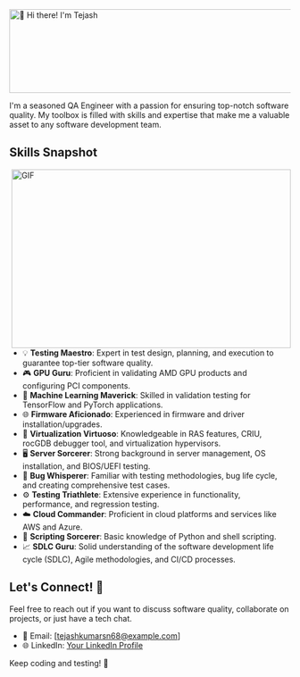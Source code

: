 <img src="https://github.com/tejash6895/tejash6895/blob/main/tej.gif" alt="👋 Hi there! I'm Tejash" width="1000" height="150" />




I'm a seasoned QA Engineer with a passion for ensuring top-notch software quality. My toolbox is filled with skills and expertise that make me a valuable asset to any software development team.

## Skills Snapshot

<img align="right" alt="GIF" src="https://github.com/abhisheknaiidu/abhisheknaiidu/blob/master/code.gif?raw=true" width="500" height="320" />

- 💡 **Testing Maestro**: Expert in test design, planning, and execution to guarantee top-tier software quality.
- 🎮 **GPU Guru**: Proficient in validating AMD GPU products and configuring PCI components.
- 🧠 **Machine Learning Maverick**: Skilled in validation testing for TensorFlow and PyTorch applications.
- 🌐 **Firmware Aficionado**: Experienced in firmware and driver installation/upgrades.
- 🚀 **Virtualization Virtuoso**: Knowledgeable in RAS features, CRIU, rocGDB debugger tool, and virtualization hypervisors.
- 🖥️ **Server Sorcerer**: Strong background in server management, OS installation, and BIOS/UEFI testing.
- 🐛 **Bug Whisperer**: Familiar with testing methodologies, bug life cycle, and creating comprehensive test cases.
- ⚙️ **Testing Triathlete**: Extensive experience in functionality, performance, and regression testing.
- ☁️ **Cloud Commander**: Proficient in cloud platforms and services like AWS and Azure.
- 🐍 **Scripting Sorcerer**: Basic knowledge of Python and shell scripting.
- 📈 **SDLC Guru**: Solid understanding of the software development life cycle (SDLC), Agile methodologies, and CI/CD processes.

## Let's Connect! 🌟

Feel free to reach out if you want to discuss software quality, collaborate on projects, or just have a tech chat.

- 📧 Email: [tejashkumarsn68@example.com]
- 🌐 LinkedIn: [Your LinkedIn Profile](https://www.linkedin.com/in/atejashkumar/)

Keep coding and testing! 🚀
